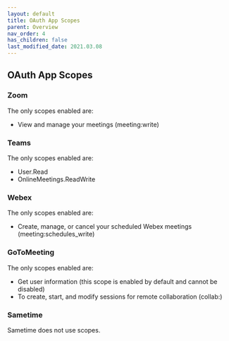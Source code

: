 ```yaml
---
layout: default
title: OAuth App Scopes
parent: Overview
nav_order: 4
has_children: false
last_modified_date: 2021.03.08
---
```


## OAuth App Scopes

### Zoom

The only scopes enabled are:
- View and manage your meetings (meeting:write)

### Teams

The only scopes enabled are:
- User.Read
- OnlineMeetings.ReadWrite

### Webex

The only scopes enabled are:
- Create, manage, or cancel your scheduled Webex meetings (meeting:schedules_write)

### GoToMeeting

The only scopes enabled are:
- Get user information (this scope is enabled by default and cannot be disabled)
- To create, start, and modify sessions for remote collaboration (collab:)

### Sametime
Sametime does not use scopes.